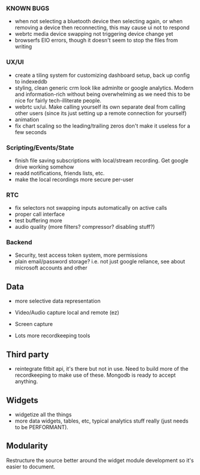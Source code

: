 ### KNOWN BUGS

- when not selecting a bluetooth device then selecting again, or when removing a device then reconnecting, this may cause ui not to respond
- webrtc media device swapping not triggering device change yet
- browserfs EIO errors, though it doesn't seem to stop the files from writing

### UX/UI

- create a tiling system for customizing dashboard setup, back up config to indexeddb 
- styling, clean generic crm look like adminlte or google analytics. Modern and information-rich without being overwhelming as we need this to be nice for fairly tech-illiterate people.
- webrtc ux/ui. Make calling yourself its own separate deal from calling other users (since its just setting up a remote connection for yourself)
- animation
- fix chart scaling so the leading/trailing zeros don't make it useless for a few seconds

### Scripting/Events/State

- finish file saving subscriptions with local/stream recording. Get google drive working somehow
- readd notifications, friends lists, etc.
- make the local recordings more secure per-user

### RTC

- fix selectors not swapping inputs automatically on active calls
- proper call interface
- test buffering more
- audio quality (more filters? compressor? disabling stuff?)

### Backend

- Security, test access token system, more permissions
- plain email/password storage? i.e. not just google reliance, see about microsoft accounts and other

## Data

- more selective data representation
- Video/Audio capture local and remote (ez)
- Screen capture

- Lots more recordkeeping tools

## Third party

- reintegrate fitbit api, it's there but not in use. Need to build more of the recordkeeping to make use of these. Mongodb is ready to accept anything.

## Widgets

- widgetize all the things
- more data widgets, tables, etc, typical analytics stuff really (just needs to be PERFORMANT).

## Modularity

Restructure the source better around the widget module development so it's easier to document. 